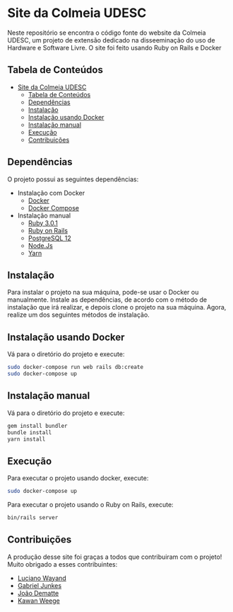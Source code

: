 # Site da Colmeia UDESC

Neste repositório se encontra o código fonte do website da Colmeia UDESC, um projeto de extensão dedicado na disseeminação do uso de Hardware e Software Livre. O site foi feito usando Ruby on Rails e Docker 

## Tabela de Conteúdos

<!--ts-->

- [Site da Colmeia UDESC](#site-da-colmeia-udesc)
  - [Tabela de Conteúdos](#tabela-de-conteúdos)
  - [Dependências](#dependências)
  - [Instalação](#instalação)
  - [Instalação usando Docker](#instalação-usando-docker)
  - [Instalação manual](#instalação-manual)
  - [Execução](#execução)
  - [Contribuições](#contribuições)

<!--te-->

## Dependências

O projeto possui as seguintes dependências:

* Instalação com Docker
  * [Docker](https://docs.docker.com/get-docker/)
  * [Docker Compose](https://docs.docker.com/compose/install/)
* Instalação manual
  * [Ruby 3.0.1](https://www.ruby-lang.org/en/downloads/)
  * [Ruby on Rails](https://guides.rubyonrails.org/v5.0/getting_started.html#installing-rails)
  * [PostgreSQL 12](https://www.postgresql.org/download/)
  * [Node.Js](https://nodejs.org/en/)
  * [Yarn](https://yarnpkg.com/getting-started/install)

## Instalação

Para instalar o projeto na sua máquina, pode-se usar o Docker ou manualmente.
Instale as dependências, de acordo com o método de instalação que irá realizar, e depois clone o projeto na sua máquina.
Agora, realize um dos seguintes métodos de instalação.

## Instalação usando Docker

Vá para o diretório do projeto e execute:

```sh
sudo docker-compose run web rails db:create
sudo docker-compose up
```

## Instalação manual

Vá para o diretório do projeto e execute:

```sh
gem install bundler
bundle install
yarn install
```

## Execução

Para executar o projeto usando docker, execute:

```sh
sudo docker-compose up
```

Para executar o projeto usando o Ruby on Rails, execute:

```sh
bin/rails server
```

## Contribuições

A produção desse site foi graças a todos que contribuiram com o projeto! Muito obrigado a esses contribuintes:

* [Luciano Wayand](https://github.com/lucianowayand)
* [Gabriel Junkes](https://github.com/GabrielFJunkes)
* [João Dematte](https://github.com/joaodematte)
* [Kawan Weege](https://github.com/DragonOfWar)